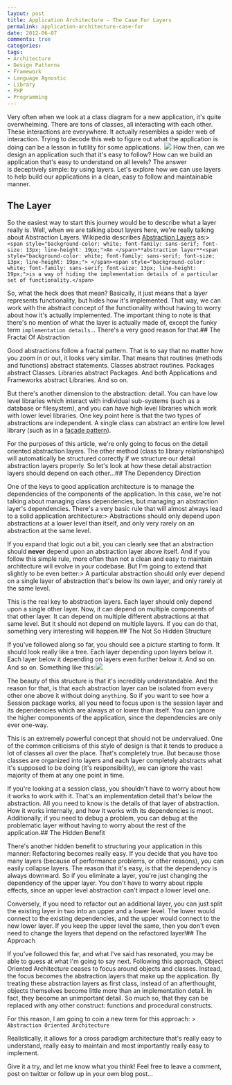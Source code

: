 ```yaml
---
layout: post
title: Application Architecture - The Case For Layers
permalink: application-architecture-case-for
date: 2012-06-07
comments: true
categories:
tags:
- Architecture
- Design Patterns
- Framework
- Language Agnostic
- Library
- PHP
- Programming
---
```


Very often when we look at a class diagram for a new application, it's quite overwhelming. There are tons of classes, all interacting with each other. These interactions are everywhere. It actually resembles a spider web of interaction. Trying to decode this web to figure out what the application is doing can be a lesson in futility for some applications. 
[![](http://sonivis.org/wiki/images/thumb/4/40/ClassDiagram.png/800px-ClassDiagram.png)](http://sonivis.org/wiki/images/thumb/4/40/ClassDiagram.png/800px-ClassDiagram.png)
How then, can we design an application such that it's easy to follow? How can we build an application that's easy to understand on all levels? The answer is deceptively simple: by using layers. Let's explore how we can use layers to help build our applications in a clean, easy to follow and maintainable manner.<!--more-->
## The Layer


So the easiest way to start this journey would be to describe what a layer really is. Well, when we are talking about layers here, we're really talking about Abstraction Layers. Wikipedia describes [Abstraction Layers](http://en.wikipedia.org/wiki/Abstraction_layer) as:> `<span style="background-color: white; font-family: sans-serif; font-size: 13px; line-height: 19px;">An </span>**abstraction layer**<span style="background-color: white; font-family: sans-serif; font-size: 13px; line-height: 19px;"> </span><span style="background-color: white; font-family: sans-serif; font-size: 13px; line-height: 19px;">is a way of hiding the implementation details of a particular set of functionality.</span>`


So, what the heck does that mean? Basically, it just means that a layer represents functionality, but hides how it's implemented. That way, we can work with the abstract concept of the functionality without having to worry about how it's actually implemented. The important thing to note is that there's no mention of what the layer is actually made of, except the funky term `implementation details`... There's a very good reason for that.## The Fractal Of Abstraction


Good abstractions follow a fractal pattern. That is to say that no matter how you zoom in or out, it looks very similar. That means that routines (methods and functions) abstract statements. Classes abstract routines. Packages abstract Classes. Libraries abstract Packages. And both Applications and Frameworks abstract Libraries. And so on.

But there's another dimension to the abstraction: detail. You can have low level libraries which interact with individual sub-systems (such as a database or filesystem), and you can have high level libraries which work with lower level libraries. One key point here is that the two types of abstractions are independent. A single class can abstract an entire low level library (such as in a [facade pattern](http://sourcemaking.com/design_patterns/facade)).

For the purposes of this article, we're only going to focus on the detail oriented abstraction layers. The other method (class to library relationships) will automatically be structured correctly if we structure our detail abstraction layers properly. So let's look at how these detail abstraction layers should depend on each other...## The Dependency Direction


One of the keys to good application architecture is to manage the dependencies of the components of the application. In this case, we're not talking about managing class dependencies, but managing an abstraction layer's dependencies. There's a very basic rule that will almost always lead to a solid application architecture:> Abstractions should only depend upon abstractions at a lower level than itself, and only very rarely on an abstraction at the same level.


If you expand that logic out a bit, you can clearly see that an abstraction should **never** depend upon an abstraction layer above itself. And if you follow this simple rule, more often than not a clean and easy to maintain architecture will evolve in your codebase. But I'm going to extend that slightly to be even better:> A particular abstraction should only ever depend on a single layer of abstraction that's below its own layer, and only rarely at the same level.


This is the real key to abstraction layers. Each layer should only depend upon a single other layer. Now, it can depend on multiple components of that other layer. It can depend on multiple different abstractions at that same level. But it should not depend on multiple layers. If you can do that, something very interesting will happen.## The Not So Hidden Structure


If you've followed along so far, you should see a picture starting to form. It should look really like a tree. Each layer depending upon layers below it. Each layer below it depending on layers even further below it. And so on. And so on. Something like this:[![](http://cia.sourceforge.net/legacy/apidocs/com/hack23/cia/web/viewfactory/api/admin/com.hack23.cia.web.viewfactory.api.admin.png)](http://cia.sourceforge.net/legacy/apidocs/com/hack23/cia/web/viewfactory/api/admin/com.hack23.cia.web.viewfactory.api.admin.png)

The beauty of this structure is that it's incredibly understandable. And the reason for that, is that each abstraction layer can be isolated from every other one above it without doing `anything`. So if you want to see how a Session package works, all you need to focus upon is the session layer and its dependencies which are always at or lower than itself. You can ignore the higher components of the application, since the dependencies are only ever one-way. 

This is an extremely powerful concept that should not be undervalued. One of the common criticisms of this style of design is that it tends to produce a lot of classes all over the place. That's completely true. But because those classes are organized into layers and each layer completely abstracts what it's supposed to be doing (it's responsibility), we can ignore the vast majority of them at any one point in time. 

If you're looking at a session class, you shouldn't have to worry about how it works to work with it. That's an implementation detail that's below the abstraction. All you need to know is the details of that layer of abstraction. How it works internally, and how it works with its dependencies is moot. Additionally, if you need to debug a problem, you can debug at the problematic layer without having to worry about the rest of the application.## The Hidden Benefit


There's another hidden benefit to structuring your application in this manner: Refactoring becomes really easy. If you decide that you have too many layers (because of performance problems, or other reasons), you can easily collapse layers. The reason that it's easy, is that the dependency is always downward. So if you eliminate a layer, you're just changing the dependency of the upper layer. You don't have to worry about ripple effects, since an upper level abstraction can't impact a lower level one.

Conversely, if you need to refactor out an additional layer, you can just split the existing layer in two into an upper and a lower level. The lower would connect to the existing dependencies, and the upper would connect to the new lower layer. If you keep the upper level the same, then you don't even need to change the layers that depend on the refactored layer!## The Approach


If you've followed this far, and what I've said has resonated, you may be able to guess at what I'm going to say next. Following this approach, Object Oriented Architecture ceases to focus around objects and classes. Instead, the focus becomes the abstraction layers that make up the application. By treating these abstraction layers as first class, instead of an afterthought, objects themselves become little more than an implementation detail. In fact, they become an unimportant detail. So much so, that they can be replaced with any other construct: functions and procedural constructs.

For this reason, I am going to coin a new term for this approach: > `Abstraction Oriented Architecture`


Realistically, it allows for a cross paradigm architecture that's really easy to understand, really easy to maintain and most importantly really easy to implement.

Give it a try, and let me know what you think! Feel free to leave a comment, post on twitter or follow up in your own blog post...
